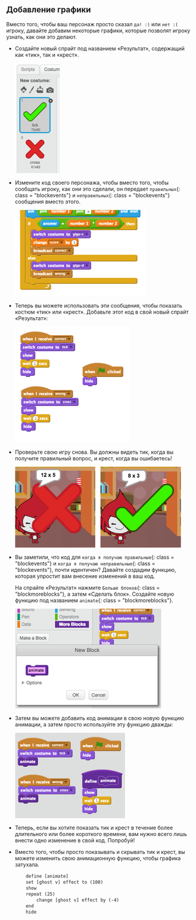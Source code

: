 ## Добавление графики

Вместо того, чтобы ваш персонаж просто сказал `да! :)` или `нет :(` игроку, давайте добавим некоторые графики, которые позволят игроку узнать, как они это делают.

+ Создайте новый спрайт под названием «Результат», содержащий как «тик», так и «крест».
    
    ![Скриншот](images/brain-result.png)

+ Измените код своего персонажа, чтобы вместо того, чтобы сообщать игроку, как они это сделали, он передает `правильных`{: class = "blockevents"} и `неправильных`{: class = "blockevents"} сообщения вместо этого.
    
    ![Скриншот](images/brain-broadcast-answer.png)

+ Теперь вы можете использовать эти сообщения, чтобы показать костюм «тик» или «крест». Добавьте этот код в свой новый спрайт «Результат»:
    
    ![Скриншот](images/brain-show-answer.png)

+ Проверьте свою игру снова. Вы должны видеть тик, когда вы получите правильный вопрос, и крест, когда вы ошибаетесь!
    
    ![Скриншот](images/brain-test-answer.png)

+ Вы заметили, что код для `когда я получаю правильные`{: class = "blockevents"} и `когда я получаю неправильные`{: class = "blockevents"}, почти идентичен? Давайте создадим функцию, которая упростит вам внесение изменений в ваш код.
    
    На спрайте «Результат» нажмите `Больше блоков`{: class = "blockmoreblocks"}, а затем «Сделать блок». Создайте новую функцию под названием `animate`{: class = "blockmoreblocks"}.
    
    ![Скриншот](images/brain-animate-function.png)

+ Затем вы можете добавить код анимации в свою новую функцию анимации, а затем просто используйте эту функцию дважды:
    
    ![Скриншот](images/brain-use-function.png)

+ Теперь, если вы хотите показать тик и крест в течение более длительного или более короткого времени, вам нужно всего лишь внести одно изменение в свой код. Попробуй!

+ Вместо того, чтобы просто показывать и скрывать тик и крест, вы можете изменить свою анимационную функцию, чтобы графика затухала.
    
    ```blocks
        define [animate]
        set [ghost v] effect to (100)
        show
        repeat (25)
            change [ghost v] effect by (-4)
        end
        hide
    ```